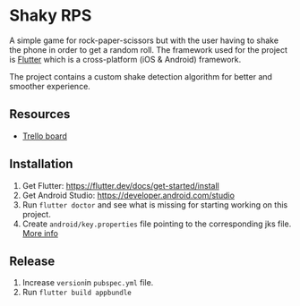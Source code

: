 # Shaky RPS

A simple game for rock-paper-scissors but with the user having to shake the phone in order to
get a random roll. The framework used for the project is [Flutter](https://flutter.io) which 
is a cross-platform (iOS & Android) framework.

The project contains a custom shake detection algorithm for better and smoother experience.

## Resources

- [Trello board](https://trello.com/b/F2jXS39r/shaky-rps)

## Installation

1) Get Flutter: https://flutter.dev/docs/get-started/install
2) Get Android Studio: https://developer.android.com/studio
3) Run `flutter doctor` and see what is missing for starting working on this project.
4) Create `android/key.properties` file pointing to the corresponding jks file. [More info](https://flutter.dev/docs/deployment/android)

## Release

1) Increase `version`in `pubspec.yml` file.
2) Run `flutter build appbundle`
